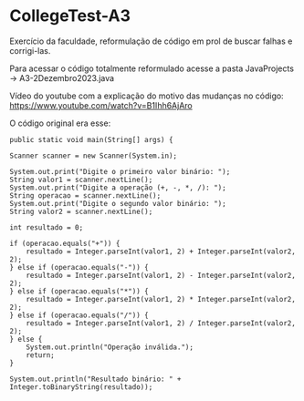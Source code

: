 # CollegeTest-A3

Exercício da faculdade, reformulação de código em prol de buscar falhas e corrigi-las.

Para acessar o código totalmente reformulado acesse a pasta JavaProjects -> A3-2Dezembro2023.java

Vídeo do youtube com a explicação do motivo das mudanças no código: https://www.youtube.com/watch?v=B1Ihh6AjAro

O código original era esse:

    public static void main(String[] args) {

    Scanner scanner = new Scanner(System.in);

    System.out.print("Digite o primeiro valor binário: ");
    String valor1 = scanner.nextLine();
    System.out.print("Digite a operação (+, -, *, /): ");
    String operacao = scanner.nextLine();
    System.out.print("Digite o segundo valor binário: ");
    String valor2 = scanner.nextLine();

    int resultado = 0;

    if (operacao.equals("+")) {
        resultado = Integer.parseInt(valor1, 2) + Integer.parseInt(valor2, 2);
    } else if (operacao.equals("-")) {
        resultado = Integer.parseInt(valor1, 2) - Integer.parseInt(valor2, 2);
    } else if (operacao.equals("*")) {
        resultado = Integer.parseInt(valor1, 2) * Integer.parseInt(valor2, 2);
    } else if (operacao.equals("/")) {
        resultado = Integer.parseInt(valor1, 2) / Integer.parseInt(valor2, 2);
    } else {
        System.out.println("Operação inválida.");
        return;
    }

    System.out.println("Resultado binário: " + Integer.toBinaryString(resultado));
